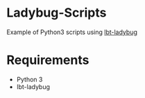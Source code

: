 # Ladybug-Scripts
Example of Python3 scripts using [lbt-ladybug](https://github.com/ladybug-tools/ladybug)

# Requirements
<ul>
  <li>Python 3</li>
  <li>lbt-ladybug</li>
</ul>
